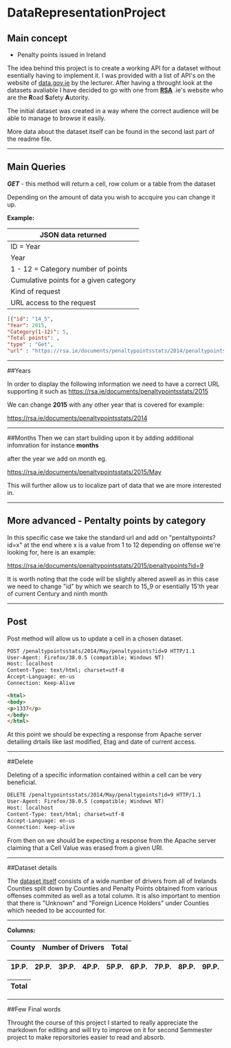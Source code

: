 # DataRepresentationProject

## Main concept

* Penalty points issued in Ireland

The idea behind this project is to create a working API for a dataset without esentially having to implement it. I was provided with a list of API's on the website of [data.gov.ie](https://data.gov.ie/data)  by the lecturer. After having a throught look at the datasets avaliable I have decided to go with one from [**RSA**](http://www.rsa.ie/) .ie's website who are the **R**oad **S**afety **A**utority.

The initial dataset was created in a way where the correct audience will be able to manage to browse it easily.

More data about the dataset itself can be found in the second last part of the readme file. 

-----------------------------------------------------------------
## Main Queries
***GET*** - this method will return a cell, row colum or a table from the dataset

Depending on the amount of data you wish to accquire you can change it up.


**Example:**

| JSON data returned|
|---------|
| ID = Year|
| Year |
| 1 - 12 = Category number of points |
| Cumulative points for a given category |
| Kind of request|
| URL access to the request |


```json
[{"id": "14_5",
"Year": 2015, 
"Category(1-12)": 5, 
"Total points": , 
"type" : "Get",
"url" : "https://rsa.ie/documents/penaltypointsstats/2014/penaltypoints?id=5"}]
```

-----------------------------------------------------------------
##Years

In order to display the following information we need to have a correct URL supporting it such as  https://rsa.ie/documents/penaltypointsstats/2015

We can change **2015** with any other year that is covered for example:

https://rsa.ie/documents/penaltypointsstats/2014

-----------------------------------------------------------------

##Months
Then we can start building upon it by adding additional infomration for instance **months**

after the year we add on month eg.

https://rsa.ie/documents/penaltypointsstats/2015/May

This will further allow us to localize part of data that we are more interested in.


-----------------------------------------------------------------
## More advanced - Pentalty points by category

In this specific case we take the standard url and add on "pentaltypoints?id=x" at the end where x is a value from 1 to 12 depending on offense we're looking for, here is an example:

https://rsa.ie/documents/penaltypointsstats/2015/penaltypoints?id=9

It is worth noting that the code will be slightly altered aswell as in this case we need to  change "id" by which we search to 15_9 or esentially 15'th year of current Century and ninth month


-----------------------------------------------------------------

## Post

Post method will allow us to update a cell in a chosen dataset.

```html
POST /penaltypointsstats/2014/May/penaltypoints?id=9 HTTP/1.1
User-Agent: Firefox/38.0.5 (compatible; Windows NT)
Host: localhost
Content-Type: text/html; charset=utf-8
Accept-Language: en-us
Connection: Keep-Alive

<html>
<body>
<p>1337</p>
</body>
</html>
```

At this point we should be expecting a response from Apache server detailing drtails like last modified, Etag and date of current access.

-----------------------------------------------------------------

##Delete

Deleting of a specific information contained within a cell can be very beneficial.

```html
DELETE /penaltypointsstats/2014/May/penaltypoints?id=9 HTTP/1.1
User-Agent: Firefox/38.0.5 (compatible; Windows NT)
Host: localhost
Content-Type: text/html; charset=utf-8
Accept-Language: en-us
Connection: keep-alive
```

From then on we should be expecting a response from the Apache server claiming that a Cell Value was erased from a given URI.

-----------------------------------------------------------------

##Dataset details 

The [dataset itself](http://www.rsa.ie/Documents/PenaltyPointsStats/2015/Jan/Analysis%20of%20Penalty%20Points%20(Current)%20Issued%20-%20(Cumulative)%20January%20%202015.pdf) consists of a wide number of drivers from all of Irelands Counties split down by Counties and Penalty Points obtained from various offenses commited as well as a total column. It is also important to mention that there is "Unknown" and "Foreign Licence Holders" under Counties which needed to be accounted for.

-----------------------------------------------------------------

**Columns:**

| County | Number of Drivers | Total |
|---------|-----------|---------|

| 1P.P. | 2P.P. | 3P.P. | 4P.P. | 5P.P. | 6P.P. | 7P.P. | 8P.P. | 9P.P. | 10P.P. | 11P.P. | 12P.P. |
|---------|-----------|---------|-----------|---------|-----------|---------|-----------|---------|-----------|-----------|-----------|

| Total |
|---------|

-----------------------------------------------------------------

##Few Final words

Throught the course of this project I started to really appreciate the markdown for editing and will try to improve on it for second Semmester project to make reporsitories easier to read and absorb.








